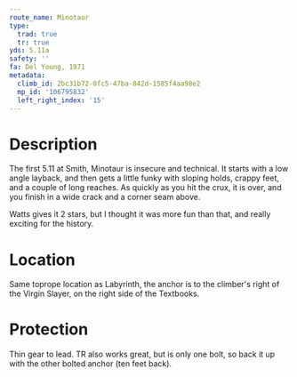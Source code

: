 ```yaml
---
route_name: Minotaur
type:
  trad: true
  tr: true
yds: 5.11a
safety: ''
fa: Del Young, 1971
metadata:
  climb_id: 2bc31b72-0fc5-47ba-842d-1585f4aa98e2
  mp_id: '106795832'
  left_right_index: '15'
---
```

# Description
The first 5.11 at Smith, Minotaur is insecure and technical.  It starts with a low angle layback, and then gets a little funky with sloping holds, crappy feet, and a couple of long reaches.  As quickly as you hit the crux, it is over, and you finish in a wide crack and a corner seam above.

Watts gives it 2 stars, but I thought it was more fun than that, and really exciting for the history.

# Location
Same toprope location as Labyrinth, the anchor is to the climber's right of the Virgin Slayer, on the right side of the Textbooks.

# Protection
Thin gear to lead.  TR also works great, but is only one bolt, so back it up with the other bolted anchor (ten feet back).
